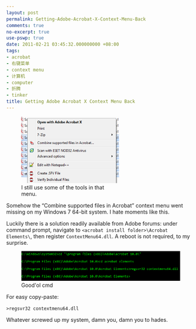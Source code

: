 ```yaml
---
layout: post
permalink: Getting-Adobe-Acrobat-X-Context-Menu-Back
comments: true
no-excerpt: true
use-pswp: true
date: 2011-02-21 03:45:32.000000000 +08:00
tags:
- acrobat
- 右键菜单
- context menu
- 计算机
- computer
- 折腾
- tinker
title: Getting Adobe Acrobat X Context Menu Back
---
```


<div class="imgDisplay monod" style="max-width: 341px;" itemscope itemtype="http://schema.org/ImageGallery">
  <figure itemprop="associatedMedia" itemscope itemtype="http://schema.org/ImageObject">
    <a href="/assets/old/acrobat-context-menu-341x233.png" itemprop="contentUrl" data-size="341x233" >
    <img src="/assets/old/acrobat-context-menu-341x233.png" itemprop="thumbnail" 
      title="I still use some of the tools in that menu." 
      alt="I still use some of the tools in that menu." />
    </a>
    <figcaption itemprop="caption description">I still use some of the tools in that menu.</figcaption>
  </figure>
</div>

Somehow the “Combine supported files in Acrobat” context menu went missing on my Windows 7 64-bit system. I hate moments like this.

Luckily there is a solution readily available from Adobe forums: under command prompt, navigate to `<acrobat install folder>\Acrobat Elements\`, then register `ContextMenu64.dll`. A reboot is not required, to my surprise.

<div class="imgDisplay monod" style="max-width: 600px;" itemscope itemtype="http://schema.org/ImageGallery">
  <figure itemprop="associatedMedia" itemscope itemtype="http://schema.org/ImageObject">
    <a href="/assets/old/windows-cmd-690x128.png" itemprop="contentUrl" data-size="690x128" >
    <img src="/assets/old/windows-cmd-690x128.png" itemprop="thumbnail" 
      title="Good'ol cmd" 
      alt="Good'ol cmd" />
    </a>
    <figcaption itemprop="caption description">Good'ol cmd</figcaption>
  </figure>
</div>

For easy copy-paste:

	>regsvr32 contextmenu64.dll

Whatever screwed up my system, damn you, damn you to hades.

